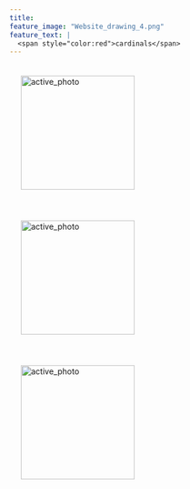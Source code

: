 ```yaml
---
title:  
feature_image: "Website_drawing_4.png"
feature_text: |
  <span style="color:red">cardinals</span>
---
```


<p>
<a href="creation/2022/08/29/proj-grid/"><img src="../Grid_first_insta.jpg" alt="active_photo" style="width:200px;height:200px;margin:20px 20px"></a>

<a href="research/2022/05/03/dance-style-transitions/"><img src="../P3_alignment.png" alt="active_photo" style="width:200px;height:200px;margin:20px 20px"></a>

<a href="research/2021/04/16/reconciling/"><img src="../reconcile.png" alt="active_photo" style="width:200px;height:200px;margin:20px 20px"></a>

  </p>
